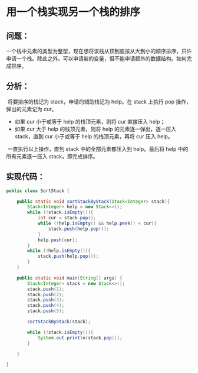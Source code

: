 # 用一个栈实现另一个栈的排序

## 问题：

​	一个栈中元素的类型为整型，现在想将该栈从顶到底按从大到小的顺序排序，只许申请一个栈。除此之外，可以申请新的变量，但不能申请额外的数据结构。如何完成排序。

## 分析：

​	将要排序的栈记为 stack，申请的辅助栈记为 help。在 stack 上执行 pop 操作，弹出的元素记为 cur。

* 如果 cur 小于或等于 help 的栈顶元素，则将 cur 直接压入 help；
* 如果 cur 大于 help 的栈顶元素，则将 help 的元素逐一弹出，逐一压入 stack，直到 cur 小于或等于 help 的栈顶元素，再将 cur 压入 help。

​    一直执行以上操作，直到 stack 中的全部元素都压入到 help。最后将 help 中的所有元素逐一压入 stack，即完成排序。

## 实现代码：

```java
public class SortStack {

    public static void sortStackByStack(Stack<Integer> stack){
        Stack<Integer> help = new Stack<>();
        while (!stack.isEmpty()){
            int cur = stack.pop();
            while (!help.isEmpty() && help.peek() < cur){
                stack.push(help.pop());
            }
            help.push(cur);
        }
        while (!help.isEmpty()){
            stack.push(help.pop());
        }
    }

    public static void main(String[] args) {
        Stack<Integer> stack = new Stack<>();
        stack.push(1);
        stack.push(2);
        stack.push(3);
        stack.push(4);
        stack.push(5);

        sortStackByStack(stack);

        while (!stack.isEmpty()){
            System.out.println(stack.pop());
        }

    }

}
```

